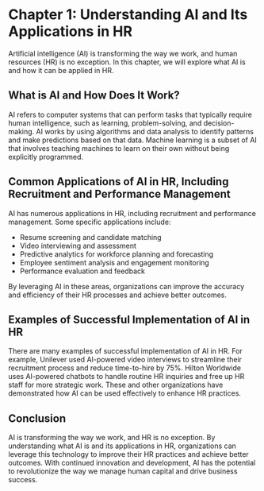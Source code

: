 Chapter 1: Understanding AI and Its Applications in HR
======================================================

Artificial intelligence (AI) is transforming the way we work, and human resources (HR) is no exception. In this chapter, we will explore what AI is and how it can be applied in HR.

What is AI and How Does It Work?
--------------------------------

AI refers to computer systems that can perform tasks that typically require human intelligence, such as learning, problem-solving, and decision-making. AI works by using algorithms and data analysis to identify patterns and make predictions based on that data. Machine learning is a subset of AI that involves teaching machines to learn on their own without being explicitly programmed.

Common Applications of AI in HR, Including Recruitment and Performance Management
---------------------------------------------------------------------------------

AI has numerous applications in HR, including recruitment and performance management. Some specific applications include:

* Resume screening and candidate matching
* Video interviewing and assessment
* Predictive analytics for workforce planning and forecasting
* Employee sentiment analysis and engagement monitoring
* Performance evaluation and feedback

By leveraging AI in these areas, organizations can improve the accuracy and efficiency of their HR processes and achieve better outcomes.

Examples of Successful Implementation of AI in HR
-------------------------------------------------

There are many examples of successful implementation of AI in HR. For example, Unilever used AI-powered video interviews to streamline their recruitment process and reduce time-to-hire by 75%. Hilton Worldwide uses AI-powered chatbots to handle routine HR inquiries and free up HR staff for more strategic work. These and other organizations have demonstrated how AI can be used effectively to enhance HR practices.

Conclusion
----------

AI is transforming the way we work, and HR is no exception. By understanding what AI is and its applications in HR, organizations can leverage this technology to improve their HR practices and achieve better outcomes. With continued innovation and development, AI has the potential to revolutionize the way we manage human capital and drive business success.
